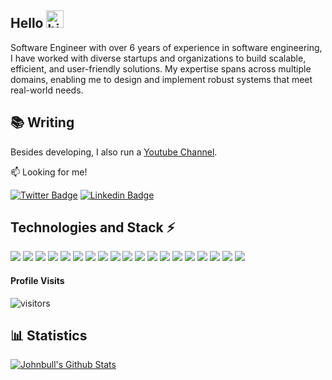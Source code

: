 ## Hello <img src="https://raw.githubusercontent.com/MartinHeinz/MartinHeinz/master/wave.gif" width="28" alt="hi">

Software Engineer with over 6 years of experience in software engineering, I have worked with diverse startups and organizations to build scalable, efficient, and user-friendly solutions. My expertise spans across multiple domains, enabling me to design and implement robust systems that meet real-world needs.

## 📚 Writing
Besides developing, I also run a [Youtube Channel](https://www.youtube.com/channel/UC4jEkYXKmS7DQAHiKi71A4A).

:mailbox: Looking for me!

[![Twitter Badge](https://img.shields.io/badge/Twitter-1DA1F2?style=for-the-badge&logo=twitter&logoColor=white)](https://twitter.com/johnvito21) [![Linkedin Badge](https://img.shields.io/badge/LinkedIn-0077B5?style=for-the-badge&logo=linkedin&logoColor=white)](https://linkedin.com/in/johnbull-vitowanu/)
## Technologies and Stack ⚡️
 ![](https://img.shields.io/badge/FE-JavaScript-informational?style=flat&color=informational&logo=javascript)
![](https://img.shields.io/badge/FE-React-informational?style=flat&color=informational&logo=react)
![](https://img.shields.io/badge/FE-NextJs-informational?style=flat&color=informational&logo=next.js)
![](https://img.shields.io/badge/Code-TypeScript-informational?style=flat&color=informational)
![](https://img.shields.io/badge/Code-C%23-informational?style=flat&color=informational&logo=c-sharp)
![](https://img.shields.io/badge/Code-DotNet-informational?style=flat&color=informational&logo=.net)
![](https://img.shields.io/badge/Code-EcmaScript-informational?style=flat&color=informational)
![](https://img.shields.io/badge/Code-Node-informational?style=flat&color=informational&logo=node.js)
![](https://img.shields.io/badge/Code-NestJs-informational?style=flat&color=informational&logo=nestjs)
![](https://img.shields.io/badge/Code-Python-informational?style=flat&color=informational&logo=python)
![](https://img.shields.io/badge/Code-Django-informational?style=flat&color=informational&logo=django)
![](https://img.shields.io/badge/DB-Mongo-informational?style=flat&color=informational&logo=mongodb)
![](https://img.shields.io/badge/DB-MySQL-informational?style=flat&color=informational&logo=mysql)
![](https://img.shields.io/badge/DB-Postgres-informational?style=flat&color=informational&logo=postgresql)
![](https://img.shields.io/badge/DB-MSSQL-informational?style=flat&color=informational&logo=microsoftsqlserver)
![](https://img.shields.io/badge/Style-SCSS-informational?style=flat&color=warning&logo=sass)
![](https://img.shields.io/badge/Style-Tailwind-informational?style=flat&color=warning&logo=tailwindcss)
![](https://img.shields.io/badge/Tool-Docker-informational?style=flat&color=warning&logo=docker)
![](https://img.shields.io/badge/Tool-Anaconda-informational?style=flat&color=warning&logo=anaconda)

#### Profile Visits 

![visitors](https://komarev.com/ghpvc/?username=ElohimCode)
  
## 📊 Statistics
[![Johnbull's Github Stats](https://github-readme-stats.vercel.app/api?username=ELohimCode&theme=dark&count_private=true)](https://github.com/anuraghazra/github-readme-stats)

 
